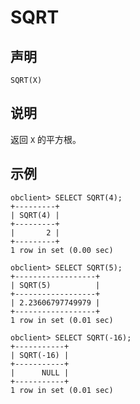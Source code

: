 SQRT
=========================



声明
-----------------------

```unknow
SQRT(X)
```



说明
-----------------------

返回 `X` 的平方根。

示例
-----------------------

```unknow
obclient> SELECT SQRT(4);
+---------+
| SQRT(4) |
+---------+
|       2 |
+---------+
1 row in set (0.00 sec)

obclient> SELECT SQRT(5);
+------------------+
| SQRT(5)          |
+------------------+
| 2.23606797749979 |
+------------------+
1 row in set (0.01 sec)

obclient> SELECT SQRT(-16);
+-----------+
| SQRT(-16) |
+-----------+
|      NULL |
+-----------+
1 row in set (0.01 sec)
```
